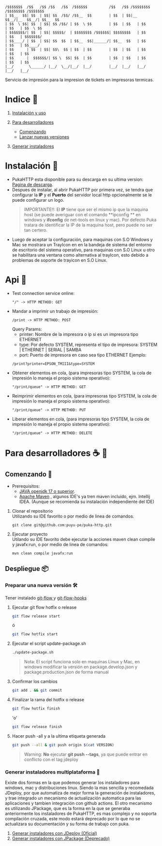 ```textmate
/$$$$$$$  /$$   /$$ /$$   /$$  /$$$$$$          /$$   /$$ /$$$$$$$$ /$$$$$$$$ /$$$$$$$
| $$__  $$| $$  | $$| $$  /$$/ /$$__  $$        | $$  | $$|__  $$__/|__  $$__/| $$__  $$
| $$  \ $$| $$  | $$| $$ /$$/ | $$  \ $$        | $$  | $$   | $$      | $$   | $$  \ $$
| $$$$$$$/| $$  | $$| $$$$$/  | $$$$$$$$ /$$$$$$| $$$$$$$$   | $$      | $$   | $$$$$$$/
| $$____/ | $$  | $$| $$  $$  | $$__  $$|______/| $$__  $$   | $$      | $$   | $$____/
| $$      | $$  | $$| $$\  $$ | $$  | $$        | $$  | $$   | $$      | $$   | $$      
| $$      |  $$$$$$/| $$ \  $$| $$  | $$        | $$  | $$   | $$      | $$   | $$      
|__/       \______/ |__/  \__/|__/  |__/        |__/  |__/   |__/      |__/   |__/

```

Servicio de impresión para la impresion de tickets en impresoras termicas.

# Indice 📖

1. [Instalación y uso](#instalación-)
2. [Para desarrolladores](#para-desarrolladores--)
    * [Comenzando](#comenzando-)
    * [Lanzar nuevas versiones](#despliegue-)

3. [Generar instaladores](#generar-los-instaladores)

# Instalación 🔧

* PukaHTTP esta disponible para su descarga en su ultima
  version: [Pagina de descarga](https://www.jdeploy.com/gh/puyu-pe/puka-http).
* Despues de instalar, al abrir PukaHTTP por primera vez, se tendra que configurar la **IP** y el **Puerto** del
  servidor local http opcionalmente se le puede configurar un logo.
  > IMPORTANTE!!: El **IP** tiene que ser el mismo ip que la maquina host (se puede averiguar con el comando **ipconfig
  ** en windows y
  **ifconfig** de net-tools en linux y mac).
  Por defecto Puka tratara de identificar la IP de la maquina host, pero puede no ser tan certero.
* Luego de aceptar la configuración, para maquinas con S.O Windows y Mac se mostrara un TrayIcon en en la bandeja de sistema del
  entorno de escritorio del sistema operativo, para maquinas con S.O Linux u otro se habilitara una ventana como alternativa al trayIcon, esto debido
  a problemas de soporte de trayicon en S.O Linux.

# Api 📖

* Test connection service online: 
  ```
  "/" -> HTTP METHOD: GET
  ```
* Mandar a imprimir un trabajo de impresión:
  ```
  /print -> HTTP METHOD: POST
  ```
  Query Params:
  - printer: Nombre de la impresora o ip si es un impresora tipo ETHERNET
  - type: Por defecto SYSTEM, representa el tipo de impresora: SYSTEM | ETHERNET | SERIAL | SAMBA
  - port: Puerto de impresora en caso sea tipo ETHERNET
  Ejemplo:
  ```
  /print?printer=EPSON_TMIII&type=SYSTEM
  ```
* Obtener elementos en cola, (para impresoras tipo SYSTEM, la cola de impresión lo maneja el propio sistema operativo): 
  ```
  "/print/queue" -> HTTP METHOD: GET
  ```
* Reimprimir elementos en cola, (para impresoras tipo SYSTEM, la cola de impresión lo maneja el propio sistema operativo): 
  ```
  "/print/queue" -> HTTP METHOD: PUT
  ```
* Liberar elementos en cola, (para impresoras tipo SYSTEM, la cola de impresión lo maneja el propio sistema operativo): 
  ```
  "/print/queue" -> HTTP METHOD: DELETE
  ```

# Para desarrolladores ☕ 🍺

## Comenzando 🚀

* Prerequisitos:
  * [JAVA openjdk 17 o superior](https://ed.team/blog/instalar-openjdk-en-linux).
  * [Apache Maven](https://ubunlog.com/apache-maven-instalacion-ubuntu/) , algunos IDE's ya tren maven incluido, ejm.
    Intellij IDEA. (Aunque se recomienda su instalación independiente del IDE)

1. Clonar el repositorio<br>
   Utilizando su IDE favorito o por medio de linea de comandos.
   ```
   git clone git@github.com:puyu-pe/puka-http.git
   ```

2. Ejecutar proyecto<br>
   Utilando su IDE favorito debe ejecutar la acciones maven clean
   compile y javafx:run, o por medio de linea de comandos:
   ```
   mvn clean compile javafx:run
   ```

## Despliegue 📦

### Preparar una nueva versión 🛠️

Tener instalado [git-flow ](https://desarrollowp.com/blog/tutoriales/aprende-git-de-manera-sencilla-git-flow/) y [git-flow-hooks](https://github.com/jaspernbrouwer/git-flow-hooks)

1. Ejecutar git flow hotfix o release
   ```bash
   git flow release start
   ```
   ó
   ```bash
   git flow hotfix start
   ```
2. Ejecutar el script update-package.sh
   ```bash
   ./update-package.sh
   ```
   > Nota: El script funciona solo en maquinas Linux y Mac, en windows modificar la versión en package.develop.json y
   package.production.json de forma manual
3. Confirmar los cambios
   ```bash
   git add . && git commit
   ```
4. Finalizar la rama del hotfix o release
   ```bash
   git flow hotfix finish
   ```
   'o'
   ```bash
   git flow release finish
   ```
5. Hacer push -all y a la ultima etiqueta generada
   ```bash
   git push --all & git push origin $(cat VERSION)
   ```
   > Warning: **No** ejecutar **git push --tags**, ya que puede entrar en conflicto con el tag jdeploy

### Generar instaladores multiplataforma 🎁

Existe dos formas en la que podemos generar los instaladores para windows, mac y distribuciones linux.
Siendo la mas sencilla y recomedada JDeploy, por que automatiza de mejor forma la generación de instaladores,
y trae integrado un mecanismo de actualización automatica para las aplicaciones y tambien integración con github
actions.
El otro mecanismo es utilizando JPackage, que es la forma en la que se generaba anteriormente los instaladores de
PukaHTTP,
es mas complejo y no soporta compilación cruzada, este modo estará deprecado por lo que no se actualizara su documentación
y su forma de trabajo
con puka.

1. [Generar instaladores con JDeploy (Oficial)](docs/jdeploy.md)
2. [Generar instaladores con JPackage (Deprecado)](docs/jpackage.md)




